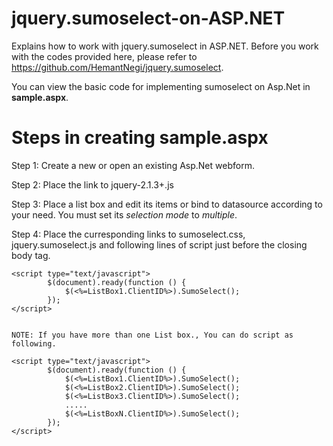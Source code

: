 # jquery.sumoselect-on-ASP.NET
Explains how to work with jquery.sumoselect in ASP.NET.
Before you work with the codes provided here, please refer to https://github.com/HemantNegi/jquery.sumoselect.

You can view the basic code for implementing sumoselect on Asp.Net in **sample.aspx**.

# Steps in creating sample.aspx

Step 1: Create a new or open an existing Asp.Net webform.

Step 2: Place the link to jquery-2.1.3+.js

Step 3: Place a list box and edit its items or bind to datasource according to your need. You must set its *selection mode* to *multiple*.

Step 4: Place the curresponding links to sumoselect.css, jquery.sumoselect.js and following lines of script just before the closing body tag.

    <script type="text/javascript">
            $(document).ready(function () {
                $(<%=ListBox1.ClientID%>).SumoSelect();
            });
    </script>
    
    
    NOTE: If you have more than one List box., You can do script as following.
    
    <script type="text/javascript">
            $(document).ready(function () {
                $(<%=ListBox1.ClientID%>).SumoSelect();
                $(<%=ListBox2.ClientID%>).SumoSelect();
                $(<%=ListBox3.ClientID%>).SumoSelect();
                .....
                $(<%=ListBoxN.ClientID%>).SumoSelect();
            });
    </script>
